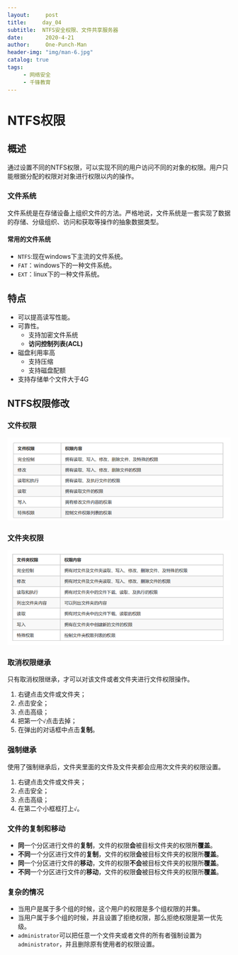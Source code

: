 ```yaml
---
layout:     post
title:     day_04
subtitle:  NTFS安全权限、文件共享服务器
date:       2020-4-21
author:     One-Punch-Man
header-img: "img/man-6.jpg"
catalog: true
tags: 
     - 网络安全
     - 千锋教育
---
```


# NTFS权限

## 概述

通过设置不同的NTFS权限，可以实现不同的用户访问不同的对象的权限。用户只能根据分配的权限对对象进行权限以内的操作。

### 文件系统

文件系统是在存储设备上组织文件的方法。严格地说，文件系统是一套实现了数据的存储、分级组织、访问和获取等操作的抽象数据类型。

#### 常用的文件系统

- `NTFS`:现在windows下主流的文件系统。
- `FAT`：windows下的一种文件系统。
- `EXT`：linux下的一种文件系统。

## 特点

- 可以提高读写性能。
- 可靠性。
  - 支持加密文件系统
  - **访问控制列表(ACL)**
- 磁盘利用率高
  - 支持压缩
  - 支持磁盘配额
- 支持存储单个文件大于4G

## NTFS权限修改

### 文件权限

![image-20200515014044745](\img\day_04_01.png)

### 文件夹权限

![image-20200515014933898](\img\day_04_02.png)

### 取消权限继承

只有取消权限继承，才可以对该文件或者文件夹进行文件权限操作。

1. 右键点击文件或文件夹；
2. 点击安全；
3. 点击高级；
4. 把第一个`√`点击去掉；
5. 在弹出的对话框中点击**复制**。

### 强制继承

使用了强制继承后，文件夹里面的文件及文件夹都会应用次文件夹的权限设置。

1. 右键点击文件或文件夹；
2. 点击安全；
3. 点击高级；
4. 在第二个小框框打上`√`。

### 文件的复制和移动

- **同**一个分区进行文件的**复制**，文件的权限**会**被目标文件夹的权限所**覆盖**。
- **不同**一个分区进行文件的**复制**，文件的权限**会**被目标文件夹的权限所**覆盖**。
- **同**一个分区进行文件的**移动**，文件的权限**不会**被目标文件夹的权限所**覆盖**。
- **不同**一个分区进行文件的**移动**，文件的权限**会**被目标文件夹的权限所**覆盖**。

### 复杂的情况

- 当用户是属于多个组的时候，这个用户的权限是多个组权限的并集。
- 当用户属于多个组的时候，并且设置了拒绝权限，那么拒绝权限是第一优先级。
- `administrator`可以把任意一个文件夹或者文件的所有者强制设置为`administrator`，并且删除原有使用者的权限设置。

